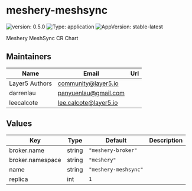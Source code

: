 # meshery-meshsync

![version: 0.5.0](https://img.shields.io/badge/Version-0.1.0-informational?style=flat-square) ![Type: application](https://img.shields.io/badge/Type-application-informational?style=flat-square) ![AppVersion: stable-latest](https://img.shields.io/badge/AppVersion-stable--latest-informational?style=flat-square)

Meshery MeshSync CR Chart

## Maintainers

| Name | Email | Url |
| ---- | ------ | --- |
| Layer5 Authors | community@layer5.io |  |
| darrenlau | panyuenlau@gmail.com |  |
| leecalcote | lee.calcote@layer5.io |  |

## Values

| Key | Type | Default | Description |
|-----|------|---------|-------------|
| broker.name | string | `"meshery-broker"` |  |
| broker.namespace | string | `"meshery"` |  |
| name | string | `"meshery-meshsync"` |  |
| replica | int | `1` |  |

